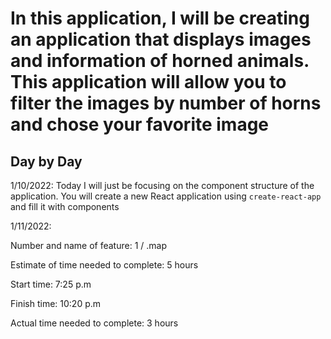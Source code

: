 # In this application, I will be creating an application that displays images and information of horned animals. This application will allow you to filter the images by number of horns and chose your favorite image

## Day by Day

1/10/2022: Today I will just be focusing on the component structure of the application. You will create a new React application using `create-react-app` and fill it with components

1/11/2022:

Number and name of feature: 1 / .map

Estimate of time needed to complete: 5 hours

Start time: 7:25 p.m

Finish time: 10:20 p.m

Actual time needed to complete: 3 hours

